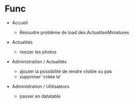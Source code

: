 # Func

- Accueil

  - Résoudre problème de load des ActualitesMiniatures

- Actualités

  - resizer les photos

- Administration / Actualités

  - ajouter la possibilité de rendre visible ou pas
  - supprimer 'créée le'

- Administration / Utilisateurs
  - passer en datatable
